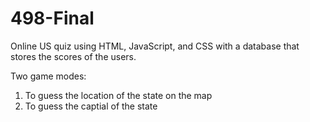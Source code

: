 # 498-Final

Online US quiz using HTML, JavaScript, and CSS with a database that stores the scores of the users.

Two game modes:
1. To guess the location of the state on the map
2. To guess the captial of the state
